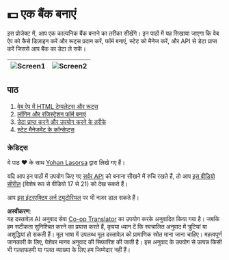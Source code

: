 <!--
CO_OP_TRANSLATOR_METADATA:
{
  "original_hash": "830359535306594b448db6575ce5cdee",
  "translation_date": "2025-08-24T13:26:33+00:00",
  "source_file": "7-bank-project/README.md",
  "language_code": "hi"
}
-->
# :dollar: एक बैंक बनाएं

इस प्रोजेक्ट में, आप एक काल्पनिक बैंक बनाने का तरीका सीखेंगे। इन पाठों में यह सिखाया जाएगा कि वेब ऐप को कैसे डिज़ाइन करें और रूट्स प्रदान करें, फॉर्म बनाएं, स्टेट को मैनेज करें, और API से डेटा प्राप्त करें जिससे आप बैंक का डेटा ले सकें।

| ![Screen1](../../../7-bank-project/images/screen1.png) | ![Screen2](../../../7-bank-project/images/screen2.png) |
|--------------------------------|--------------------------------|

## पाठ

1. [वेब ऐप में HTML टेम्पलेट्स और रूट्स](1-template-route/README.md)
2. [लॉगिन और रजिस्ट्रेशन फॉर्म बनाएं](2-forms/README.md)
3. [डेटा प्राप्त करने और उपयोग करने के तरीके](3-data/README.md)
4. [स्टेट मैनेजमेंट के कॉन्सेप्ट्स](4-state-management/README.md)

### क्रेडिट्स

ये पाठ :hearts: के साथ [Yohan Lasorsa](https://twitter.com/sinedied) द्वारा लिखे गए हैं।

यदि आप इन पाठों में उपयोग किए गए [सर्वर API](/7-bank-project/api/README.md) को बनाना सीखने में रुचि रखते हैं, तो आप [इस वीडियो सीरीज़](https://aka.ms/NodeBeginner) (विशेष रूप से वीडियो 17 से 21) को देख सकते हैं।

आप [इस इंटरएक्टिव लर्न ट्यूटोरियल](https://aka.ms/learn/express-api) पर भी नज़र डाल सकते हैं।

**अस्वीकरण**:  
यह दस्तावेज़ AI अनुवाद सेवा [Co-op Translator](https://github.com/Azure/co-op-translator) का उपयोग करके अनुवादित किया गया है। जबकि हम सटीकता सुनिश्चित करने का प्रयास करते हैं, कृपया ध्यान दें कि स्वचालित अनुवाद में त्रुटियां या अशुद्धियां हो सकती हैं। मूल भाषा में उपलब्ध मूल दस्तावेज़ को प्रामाणिक स्रोत माना जाना चाहिए। महत्वपूर्ण जानकारी के लिए, पेशेवर मानव अनुवाद की सिफारिश की जाती है। इस अनुवाद के उपयोग से उत्पन्न किसी भी गलतफहमी या गलत व्याख्या के लिए हम जिम्मेदार नहीं हैं।